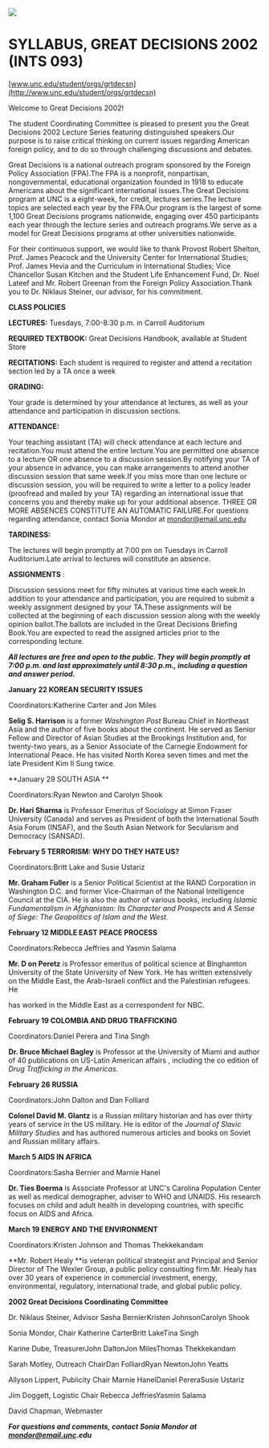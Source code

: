 ![](image002.jpg)

#  **SYLLABUS, GREAT DECISIONS 2002 (INTS 093)**

[www.unc.edu/student/orgs/grtdecsn](http://www.unc.edu/student/orgs/grtdecsn)

Welcome to Great Decisions 2002!

The student Coordinating Committee is pleased to present you the Great
Decisions 2002 Lecture Series featuring distinguished speakers.Our purpose is
to raise critical thinking on current issues regarding American foreign
policy, and to do so through challenging discussions and debates.

Great Decisions is a national outreach program sponsored by the Foreign Policy
Association (FPA).The FPA is a nonprofit, nonpartisan, nongovernmental,
educational organization founded in 1918 to educate Americans about the
significant international issues.The Great Decisions program at UNC is a
eight-week, for credit, lectures series.The lecture topics are selected each
year by the FPA.Our program is the largest of some 1,100 Great Decisions
programs nationwide, engaging over 450 participants each year through the
lecture series and outreach programs.We serve as a model for Great Decisions
programs at other universities nationwide.

For their continuous support, we would like to thank Provost Robert Shelton,
Prof. James Peacock and the University Center for International Studies; Prof.
James Hevia and the Curriculum in International Studies; Vice Chancellor Susan
Kitchen and the Student Life Enhancement Fund, Dr. Noel Lateef and Mr. Robert
Greenan from the Foreign Policy Association.Thank you to Dr. Niklaus Steiner,
our advisor, for his commitment.

**CLASS POLICIES**

**LECTURES:** Tuesdays, 7:00-8:30 p.m. in Carroll Auditorium

**REQUIRED TEXTBOOK:** Great Decisions Handbook, available at Student Store

**RECITATIONS:** Each student is required to register and attend a recitation
section led by a TA once a week

**GRADING:**

Your grade is determined by your attendance at lectures, as well as your
attendance and participation in discussion sections.

**ATTENDANCE:**

Your teaching assistant (TA) will check attendance at each lecture and
recitation.You must attend the entire lecture.You are permitted one absence to
a lecture OR one absence to a discussion session.By notifying your TA of your
absence in advance, you can make arrangements to attend another discussion
session that same week.If you miss more than one lecture or discussion
session, you will be required to write a letter to a policy leader (proofread
and mailed by your TA) regarding an international issue that concerns you and
thereby make up for your additional absence. THREE OR MORE ABSENCES CONSTITUTE
AN AUTOMATIC FAILURE.For questions regarding attendance, contact Sonia Mondor
at [mondor@email.unc.edu](mailto:mondor@email.unc.edu)

**TARDINESS:**

The lectures will begin promptly at 7:00 pm on Tuesdays in Carroll
Auditorium.Late arrival to lectures will constitute an absence.

**ASSIGNMENTS** :

Discussion sessions meet for fifty minutes at various time each week.In
addition to your attendance and participation, you are required to submit a
weekly assignment designed by your TA.These assignments will be collected at
the beginning of each discussion session along with the weekly opinion
ballot.The ballots are included in the Great Decisions Briefing Book.You are
expected to read the assigned articles prior to the corresponding lecture.

**_All lectures are free and open to the public. They will begin promptly at
7:00 p.m. and last approximately until 8:30 p.m., including a question and
answer period._**  

**January 22 KOREAN SECURITY ISSUES**

Coordinators:Katherine Carter and Jon Miles

**Selig S. Harrison** is a former _Washington Post_ Bureau Chief in Northeast
Asia and the author of five books about the continent. He served as Senior
Fellow and Director of Asian Studies at the Brookings Institution and, for
twenty-two years, as a Senior Associate of the Carnegie Endowment for
International Peace. He has visited North Korea seven times and met the late
President Kim Il Sung twice.

**January 29 SOUTH ASIA **

Coordinators:Ryan Newton and Carolyn Shook

**Dr. Hari Sharma** is Professor Emeritus of Sociology at Simon Fraser
University (Canada) and  serves as President of both the International South
Asia Forum (INSAF), and the South Asian Network for Secularism and Democracy
(SANSAD).

**February 5 TERRORISM: WHY DO THEY HATE US?**

Coordinators:Britt Lake and Susie Ustariz

**Mr. Graham Fuller** is a Senior Political Scientist at the RAND Corporation
in Washington D.C. and former Vice-Chairman of the National Intelligence
Council at the CIA. He is also the author of various books, including _Islamic
Fundamentalism in Afghanistan: Its Character and Prospects_ and _A Sense of
Siege: The Geopolitics of Islam and the West._

**February 12 MIDDLE EAST PEACE PROCESS**

Coordinators:Rebecca Jeffries and Yasmin Salama

**Mr. D on Peretz** is Professor emeritus of political science at Binghamton
University of the State University of New York.  He has written extensively on
the Middle East, the Arab-Israeli conflict and the Palestinian refugees.  He

  
 has worked in the Middle East as a correspondent for NBC.

**February 19 COLOMBIA AND DRUG TRAFFICKING**

Coordinators:Daniel Perera and Tina Singh

**Dr. Bruce Michael Bagley** is Professor at the University of Miami and
author of 40 publications on US-Latin American affairs , including the co
edition of _Drug Trafficking in the Americas._

**February 26 RUSSIA**

Coordinators:John Dalton and Dan Folliard

**Colonel David M. Glantz** is a Russian military historian and has over
thirty years of service in the US military. He is editor of the _Journal of
Slavic Military Studies_ and has  authored numerous articles and books on
Soviet and Russian military affairs.

**March 5 AIDS IN AFRICA**

Coordinators:Sasha Bernier and Marnie Hanel

**Dr. Ties Boerma** is Associate Professor at UNC's Carolina Population Center
as well as medical demographer, adviser to WHO and UNAIDS. His research
focuses on child and adult health in developing countries, with specific focus
on AIDS and Africa.

**March 19 ENERGY AND THE ENVIRONMENT**

Coordinators:Kristen Johnson and Thomas Thekkekandam

**Mr. Robert Healy  **is veteran political strategist and Principal and Senior
Director of The Wexler Group, a public policy consulting firm.Mr. Healy has
over 30 years of experience in commercial investment, energy, environmental,
regulatory, international trade, and global public policy.

**2002 Great Decisions Coordinating Committee**

Dr. Niklaus Steiner, Advisor Sasha BernierKristen JohnsonCarolyn Shook

Sonia Mondor, Chair Katherine CarterBritt LakeTina Singh

Karine Dube, TreasurerJohn DaltonJon MilesThomas Thekkekandam

Sarah Motley, Outreach ChairDan FolliardRyan NewtonJohn Yeatts

Allyson Lippert, Publicity Chair Marnie HanelDaniel PereraSusie Ustariz

Jim Doggett, Logistic Chair Rebecca JeffriesYasmin Salama

David Chapman, Webmaster

**_For questions and comments, contact Sonia Mondor at mondor@email.unc.edu_**

